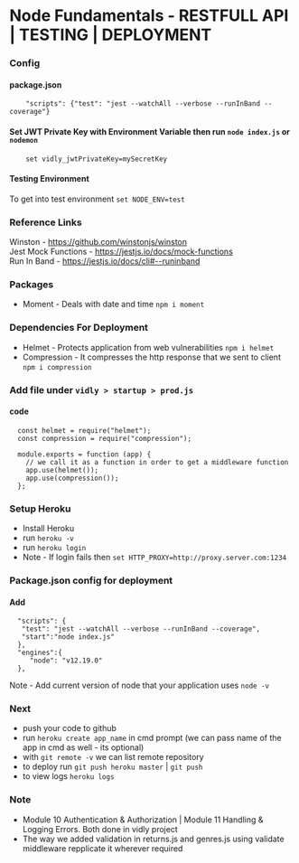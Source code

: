 # Node Fundamentals - RESTFULL API | TESTING | DEPLOYMENT

### Config

#### package.json

        "scripts": {"test": "jest --watchAll --verbose --runInBand --coverage"}

#### Set JWT Private Key with Environment Variable then run `node index.js` or `nodemon`

        set vidly_jwtPrivateKey=mySecretKey

#### Testing Environment

To get into test environment `set NODE_ENV=test`

### Reference Links

Winston - https://github.com/winstonjs/winston
<br>
Jest Mock Functions - https://jestjs.io/docs/mock-functions
<br>
Run In Band - https://jestjs.io/docs/cli#--runinband

### Packages
   - Moment - Deals with date and time `npm i moment`

### Dependencies For Deployment
   - Helmet - Protects application from web vulnerabilities `npm i helmet`
   - Compression - It compresses the http response that we sent to client `npm i compression`

### Add file under `vidly > startup > prod.js`
   #### code
      const helmet = require("helmet");
      const compression = require("compression");

      module.exports = function (app) {
        // we call it as a function in order to get a middleware function
        app.use(helmet());
        app.use(compression());
      };

### Setup Heroku
   - Install Heroku
   - run `heroku -v` 
   - run `heroku login` 
   - Note - If login fails then `set HTTP_PROXY=http://proxy.server.com:1234`

### Package.json config for deployment
   #### Add
      "scripts": {
       "test": "jest --watchAll --verbose --runInBand --coverage",
       "start":"node index.js"
      },
      "engines":{
         "node": "v12.19.0"
      },
Note - Add current version of node that your application uses `node -v`

### Next
   - push your code to github
   - run `heroku create app_name` in cmd prompt (we can pass name of the app in cmd as well - its optional) 
   - with `git remote -v` we can list remote repository
   - to deploy run `git push heroku master` | `git push` 
   - to view logs `heroku logs`

### Note

- Module 10 Authentication & Authorization | Module 11 Handling & Logging Errors. Both done in vidly project
- The way we added validation in returns.js and genres.js using validate middleware repplicate it wherever required
